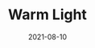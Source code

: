 ---
title: Warm Light
id: warm-light
category: photos
license: Unsplash License
licenseUrl: https://unsplash.com/license
resolution: 3024x4032
date: 2021-08-10
camera: Google Pixel 4a
lens: Pixel 4a back camera
iso: 50
focalLength: 4.38mm
shutterSpeed: 1/903
aperture: f/1.73
---
